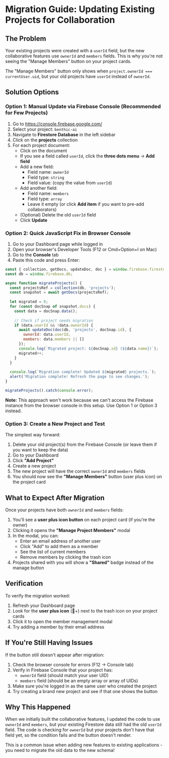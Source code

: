 # Migration Guide: Updating Existing Projects for Collaboration

## The Problem

Your existing projects were created with a `userId` field, but the new collaborative features use `ownerId` and `members` fields. This is why you're not seeing the "Manage Members" button on your project cards.

The "Manage Members" button only shows when `project.ownerId === currentUser.uid`, but your old projects have `userId` instead of `ownerId`.

## Solution Options

### Option 1: Manual Update via Firebase Console (Recommended for Few Projects)

1. Go to https://console.firebase.google.com/
2. Select your project: `benthic-ai`
3. Navigate to **Firestore Database** in the left sidebar
4. Click on the **projects** collection
5. For each project document:
   - Click on the document
   - If you see a field called `userId`, click the **three dots menu** → **Add field**
   - Add a new field:
     - Field name: `ownerId`
     - Field type: `string`
     - Field value: (copy the value from `userId`)
   - Add another field:
     - Field name: `members`
     - Field type: `array`
     - Leave it empty (or click **Add item** if you want to pre-add collaborators)
   - (Optional) Delete the old `userId` field
   - Click **Update**

### Option 2: Quick JavaScript Fix in Browser Console

1. Go to your Dashboard page while logged in
2. Open your browser's Developer Tools (F12 or Cmd+Option+I on Mac)
3. Go to the **Console** tab
4. Paste this code and press Enter:

```javascript
const { collection, getDocs, updateDoc, doc } = window.firebase.firestore;
const db = window.firebase.db;

async function migrateProjects() {
  const projectsRef = collection(db, 'projects');
  const snapshot = await getDocs(projectsRef);
  
  let migrated = 0;
  for (const docSnap of snapshot.docs) {
    const data = docSnap.data();
    
    // Check if project needs migration
    if (data.userId && !data.ownerId) {
      await updateDoc(doc(db, 'projects', docSnap.id), {
        ownerId: data.userId,
        members: data.members || []
      });
      console.log(`Migrated project: ${docSnap.id} (${data.name})`);
      migrated++;
    }
  }
  
  console.log(`Migration complete! Updated ${migrated} projects.`);
  alert('Migration complete! Refresh the page to see changes.');
}

migrateProjects().catch(console.error);
```

**Note:** This approach won't work because we can't access the Firebase instance from the browser console in this setup. Use Option 1 or Option 3 instead.

### Option 3: Create a New Project and Test

The simplest way forward:

1. Delete your old project(s) from the Firebase Console (or leave them if you want to keep the data)
2. Go to your Dashboard
3. Click **"Add Project"**
4. Create a new project
5. The new project will have the correct `ownerId` and `members` fields
6. You should now see the **"Manage Members"** button (user plus icon) on the project card

## What to Expect After Migration

Once your projects have both `ownerId` and `members` fields:

1. You'll see a **user plus icon button** on each project card (if you're the owner)
2. Clicking it opens the **"Manage Project Members"** modal
3. In the modal, you can:
   - Enter an email address of another user
   - Click "Add" to add them as a member
   - See the list of current members
   - Remove members by clicking the trash icon
4. Projects shared with you will show a **"Shared"** badge instead of the manage button

## Verification

To verify the migration worked:

1. Refresh your Dashboard page
2. Look for the **user plus icon** (👥+) next to the trash icon on your project cards
3. Click it to open the member management modal
4. Try adding a member by their email address

## If You're Still Having Issues

If the button still doesn't appear after migration:

1. Check the browser console for errors (F12 → Console tab)
2. Verify in Firebase Console that your project has:
   - `ownerId` field (should match your user UID)
   - `members` field (should be an empty array or array of UIDs)
3. Make sure you're logged in as the same user who created the project
4. Try creating a brand new project and see if that one shows the button

## Why This Happened

When we initially built the collaborative features, I updated the code to use `ownerId` and `members`, but your existing Firestore data still had the old `userId` field. The code is checking for `ownerId` but your projects don't have that field yet, so the condition fails and the button doesn't render.

This is a common issue when adding new features to existing applications - you need to migrate the old data to the new schema!

